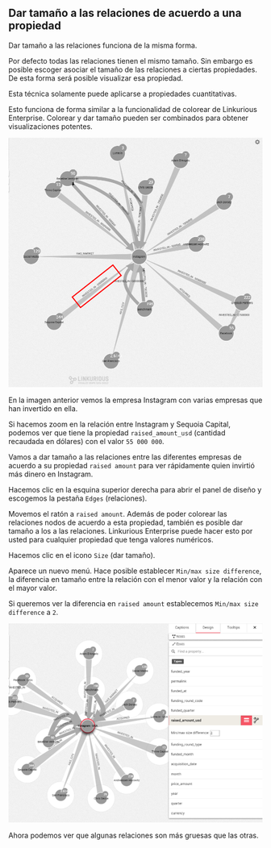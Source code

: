 ## Dar tamaño a las relaciones de acuerdo a una propiedad

Dar tamaño a las relaciones funciona de la misma forma.

Por defecto todas las relaciones tienen el mismo tamaño. Sin embargo es posible escoger asociar el tamaño de las relaciones a ciertas propiedades. De esta forma será posible visualizar esa propiedad.

Esta técnica solamente puede aplicarse a propiedades cuantitativas.

Esto funciona de forma similar a la funcionalidad de colorear de Linkurious Enterprise. Colorear y dar tamaño pueden ser combinados para obtener visualizaciones potentes.

![](../../en/style/PriceZoom.png)

En la imagen anterior vemos la empresa Instagram con varias empresas que han invertido en ella.

Si hacemos zoom en la relación entre Instagram y Sequoia Capital, podemos ver que tiene la propiedad ```raised_amount_usd``` (cantidad recaudada en dólares) con el valor ```55 000 000```.

Vamos a dar tamaño a las relaciones entre las diferentes empresas de acuerdo a su propiedad ```raised amount``` para ver rápidamente quien invirtió más dinero en Instagram.

Hacemos clic en la esquina superior derecha para abrir el panel de diseño y escogemos la pestaña ```Edges``` (relaciones).

Movemos el ratón a ```raised amount```. Además de poder colorear las relaciones nodos de acuerdo a esta propiedad, también es posible dar tamaño a los a las relaciones. Linkurious Enterprise puede hacer esto por usted para cualquier propiedad que tenga valores numéricos.

Hacemos clic en el icono ```Size``` (dar tamaño).

Aparece un nuevo menú. Hace posible establecer ```Min/max size difference```, la diferencia en tamaño entre la relación con el menor valor y la relación con el mayor valor.

Si queremos ver la diferencia en ```raised amount``` establecemos ```Min/max size difference``` a ```2```.

![](../../en/style/TailleEdges.png)

Ahora podemos ver que algunas relaciones son más gruesas que las otras.


